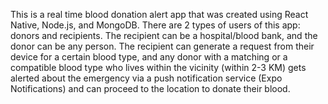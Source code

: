 This is a real time blood donation alert app that was created using React Native, Node.js, and MongoDB.
There are 2 types of users of this app: donors and recipients.
The recipient can be a hospital/blood bank, and the donor can be any person.
The recipient can generate a request from their device for a certain blood type, and any donor with a matching or a compatible blood type who lives within the vicinity (within 2-3 KM) gets alerted about the emergency via a push notification service (Expo Notifications) and can proceed to the location to donate their blood.
